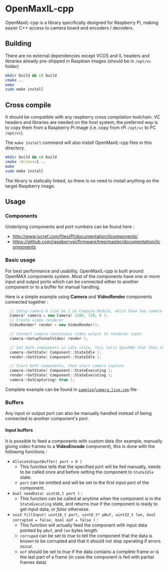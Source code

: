# OpenMaxIL-cpp
OpenMaxIL-cpp is a library specifically designed for Raspberry Pi, making easier C++ access to camera board and encoders / decoders.

## Building
There are no external dependencies except VCOS and IL headers and libraries already pre-shipped in Raspbian images (should be in `/opt/vc` folder)
```bash
mkdir build && cd build
cmake ..
make
sudo make install
```

## Cross compile
It should be compatible with any raspberry cross compilation toolchain.
VC headers and libraries are needed on the host system, the preferred way is to copy them from a Raspberry Pi image (i.e. copy from rPi `/opt/vc` to PC `/opt/vc`).

The `make install` command will also install OpenMaxIL-cpp files in this directory.
```bash
mkdir build && cd build
cmake -Dcross=1 ..
make
sudo make install
```
The library is statically linked, so there is no need to install anything on the target Raspberry image.


## Usage
### Components
Underlying components and port numbers can be found here :
- http://www.jvcref.com/files/PI/documentation/ilcomponents/
- https://github.com/raspberrypi/firmware/tree/master/documentation/ilcomponents

### Basic usage
For best performance and usability, OpenMaxIL-cpp is built around OpenMAX components system.
Most of the components have one or more input and output ports which can be connected either to another component or to a buffer for manual handling.

Here is a simple example using **Camera** and **VideoRender** components connected together :
```cpp
  // Setup camera 0 (can be 1 on Compute Module, which have two camera ports) with 1280x720 resolution
  Camera* camera = new Camera( 1280, 720, 0 );
  // Create video renderer
  VideoRender* render = new VideoRender();

  // Connect camera continuous video output to renderer input
  camera->SetupTunnelVideo( render );

  // Set both components in idle state, this tells OpenMAX that they should be ready to use
  camera->SetState( Component::StateIdle );
  render->SetState( Component::StateIdle );

  // Start both components, then start camera capture
  camera->SetState( Component::StateExecuting );
  render->SetState( Component::StateExecuting );
  camera->SetCapturing( true );
```
Complete example can be found in [`samples`](https://github.com/dridri/OpenMaxIL-cpp/tree/master/samples)/[`camera_live.cpp`](https://github.com/dridri/OpenMaxIL-cpp/tree/master/samples/camera_live.cpp) file

### Buffers
Any input or output port can also be manually handled instead of being connected to another component's port.

#### Input buffers
It is possible to feed a components with custom data (for example, manually giving video frames to a **VideoEncode** component), this is done with the following functions :
* `AllocateInputBuffer( port = 0 )`
  - This function tells that the specified port will be fed manually, needs to be called once and before setting the component to `StateIdle` state.
  - `port` can be omitted and will be set to the first input port of the component.
* `bool needData( uint16_t port )` :
  - This function can be called at anytime when the component is in the `StateExecuting` state, and returns *true* if the component is ready to get input data, or *false* otherwise.
* `void fillInput( uint16_t port, uint8_t* pBuf, uint32_t len, bool corrupted = false, bool eof = false )` :
  - This function will actually feed the component with input data pointed by `pBuf`, and `len` bytes length.
  - `corruped` can be set to *true* to tell the component that the data is known to be corrupted and that it should not stop operating if errors occur.
  - `eof` should be set to *true* if the data contains a complete frame or is the last part of a frame (in case the component is fed with partial frames data)
